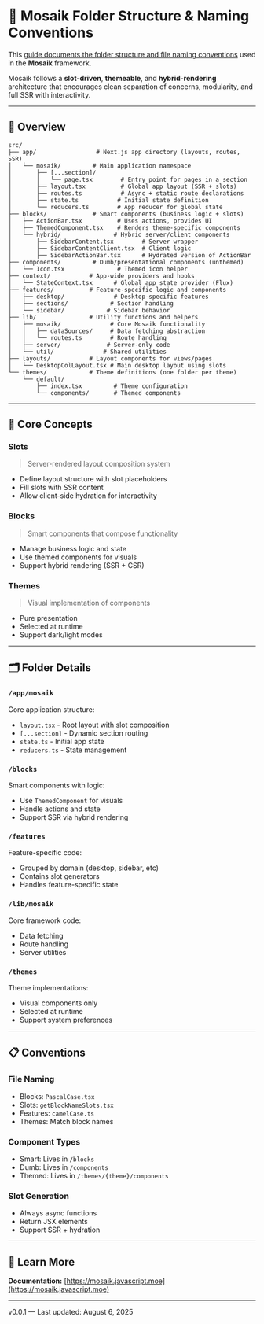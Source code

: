# 📁 Mosaik Folder Structure & Naming Conventions

This [guide documents the folder structure and file naming conventions](https://mosaik.javascript.moe/mosaik/folder-structure) used in the **Mosaik** framework.

Mosaik follows a **slot-driven**, **themeable**, and **hybrid-rendering** architecture that encourages clean separation of concerns, modularity, and full SSR with interactivity.

---

## 🧠 Overview

```
src/
├── app/                 # Next.js app directory (layouts, routes, SSR)
│   └── mosaik/         # Main application namespace
│       ├── [...section]/
│       │   └── page.tsx        # Entry point for pages in a section
│       ├── layout.tsx          # Global app layout (SSR + slots)
│       ├── routes.ts           # Async + static route declarations
│       ├── state.ts           # Initial state definition
│       └── reducers.ts        # App reducer for global state
├── blocks/             # Smart components (business logic + slots)
│   ├── ActionBar.tsx          # Uses actions, provides UI
│   ├── ThemedComponent.tsx    # Renders theme-specific components
│   └── hybrid/               # Hybrid server/client components
│       ├── SidebarContent.tsx        # Server wrapper
│       ├── SidebarContentClient.tsx  # Client logic
│       ├── SidebarActionBar.tsx      # Hydrated version of ActionBar
├── components/         # Dumb/presentational components (unthemed)
│   └── Icon.tsx               # Themed icon helper
├── context/           # App-wide providers and hooks
│   └── StateContext.tsx      # Global app state provider (Flux)
├── features/          # Feature-specific logic and components
│   ├── desktop/              # Desktop-specific features
│   ├── sections/            # Section handling
│   └── sidebar/            # Sidebar behavior
├── lib/               # Utility functions and helpers
│   ├── mosaik/              # Core Mosaik functionality
│   │   ├── dataSources/     # Data fetching abstraction
│   │   └── routes.ts        # Route handling
│   ├── server/             # Server-only code
│   └── util/              # Shared utilities
├── layouts/           # Layout components for views/pages
│   └── DesktopColLayout.tsx # Main desktop layout using slots
└── themes/            # Theme definitions (one folder per theme)
    └── default/
        ├── index.tsx         # Theme configuration
        └── components/       # Themed components
```

---

## 📂 Core Concepts

### Slots
> Server-rendered layout composition system

- Define layout structure with slot placeholders
- Fill slots with SSR content
- Allow client-side hydration for interactivity

### Blocks
> Smart components that compose functionality

- Manage business logic and state
- Use themed components for visuals
- Support hybrid rendering (SSR + CSR)

### Themes
> Visual implementation of components

- Pure presentation
- Selected at runtime
- Support dark/light modes

---

## 🗂️ Folder Details

### `/app/mosaik`
Core application structure:
- `layout.tsx` - Root layout with slot composition
- `[...section]` - Dynamic section routing
- `state.ts` - Initial app state
- `reducers.ts` - State management

### `/blocks`
Smart components with logic:
- Use `ThemedComponent` for visuals
- Handle actions and state
- Support SSR via hybrid rendering

### `/features`
Feature-specific code:
- Grouped by domain (desktop, sidebar, etc)
- Contains slot generators
- Handles feature-specific state

### `/lib/mosaik`
Core framework code:
- Data fetching
- Route handling
- Server utilities

### `/themes`
Theme implementations:
- Visual components only
- Selected at runtime
- Support system preferences

---

## 📋 Conventions

### File Naming
- Blocks: `PascalCase.tsx`
- Slots: `getBlockNameSlots.tsx`
- Features: `camelCase.ts`
- Themes: Match block names

### Component Types
- Smart: Lives in `/blocks`
- Dumb: Lives in `/components`
- Themed: Lives in `/themes/{theme}/components`

### Slot Generation
- Always async functions
- Return JSX elements
- Support SSR + hydration

---

## 🔗 Learn More

**Documentation:** [https://mosaik.javascript.moe](https://mosaik.javascript.moe)

---

v0.0.1 — Last updated: August 6, 2025